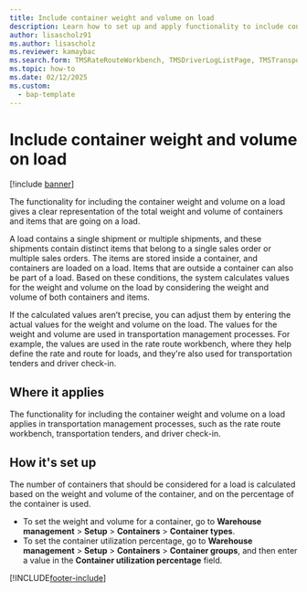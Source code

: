 ```yaml
---
title: Include container weight and volume on load
description: Learn how to set up and apply functionality to include container weight and volume on loads, including an outline on where this functionality applies.
author: lisascholz91
ms.author: lisascholz
ms.reviewer: kamaybac
ms.search.form: TMSRateRouteWorkbench, TMSDriverLogListPage, TMSTransportationTender
ms.topic: how-to
ms.date: 02/12/2025
ms.custom: 
  - bap-template
---
```


# Include container weight and volume on load

[!include [banner](../includes/banner.md)]

The functionality for including the container weight and volume on a load gives a clear representation of the total weight and volume of containers and items that are going on a load.

A load contains a single shipment or multiple shipments, and these shipments contain distinct items that belong to a single sales order or multiple sales orders. The items are stored inside a container, and containers are loaded on a load. Items that are outside a container can also be part of a load. Based on these conditions, the system calculates values for the weight and volume on the load by considering the weight and volume of both containers and items.

If the calculated values aren’t precise, you can adjust them by entering the actual values for the weight and volume on the load. The values for the weight and volume are used in transportation management processes. For example, the values are used in the rate route workbench, where they help define the rate and route for loads, and they're also used for transportation tenders and driver check-in.

## Where it applies

The functionality for including the container weight and volume on a load applies in transportation management processes, such as the rate route workbench, transportation tenders, and driver check-in.

## How it's set up

The number of containers that should be considered for a load is calculated based on the weight and volume of the container, and on the percentage of the container is used.

- To set the weight and volume for a container, go to **Warehouse management** \> **Setup** \> **Containers** \> **Container types**.
- To set the container utilization percentage, go to **Warehouse management** \> **Setup** \> **Containers** \> **Container groups**, and then enter a value in the **Container utilization percentage** field.

[!INCLUDE[footer-include](../../includes/footer-banner.md)]
